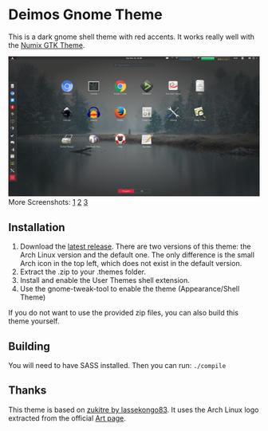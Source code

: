 # Deimos Gnome Theme
This is a dark gnome shell theme with red accents. It works really well with
the [Numix GTK Theme](https://github.com/numixproject/numix-gtk-theme).

![Screenshot](screenshots/screenshot0.png?raw=true)
More Screenshots: [1](/screenshots/screenshot1.png?raw=true)
[2](/screenshots/screenshot2.png?raw=true)
[3](/screenshots/screenshot3.png?raw=true)

## Installation
1. Download the [latest
release](https://github.com/MortenStabenau/gnome-shell-deimos/releases/latest).
There are two versions of this theme: the Arch Linux version and the default
one. The only difference is the small Arch icon in the top left, which does not
exist in the default version.
2. Extract the .zip to your .themes folder.
3. Install and enable the User Themes shell extension.
4. Use the gnome-tweak-tool to enable the theme (Appearance/Shell Theme)

If you do not want to use the provided zip files, you can also build this theme
yourself.

## Building
You will need to have SASS installed. Then you can run: `./compile`

## Thanks
This theme is based on [zukitre by
lassekongo83](https://github.com/lassekongo83/zuki-themes). It uses the Arch
Linux logo extracted from the official [Art
page](https://www.archlinux.org/art/).

